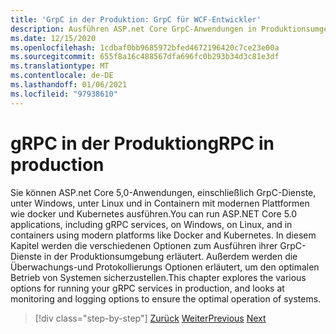 ```yaml
---
title: 'GrpC in der Produktion: GrpC für WCF-Entwickler'
description: Ausführen ASP.net Core GrpC-Anwendungen in Produktionsumgebungen
ms.date: 12/15/2020
ms.openlocfilehash: 1cdbaf0bb9685972bfed4672196420c7ce23e00a
ms.sourcegitcommit: 655f8a16c488567dfa696fc0b293b34d3c81e3df
ms.translationtype: MT
ms.contentlocale: de-DE
ms.lasthandoff: 01/06/2021
ms.locfileid: "97938610"
---
```

# <a name="grpc-in-production"></a><span data-ttu-id="3869c-103">gRPC in der Produktion</span><span class="sxs-lookup"><span data-stu-id="3869c-103">gRPC in production</span></span>

<span data-ttu-id="3869c-104">Sie können ASP.net Core 5,0-Anwendungen, einschließlich GrpC-Dienste, unter Windows, unter Linux und in Containern mit modernen Plattformen wie docker und Kubernetes ausführen.</span><span class="sxs-lookup"><span data-stu-id="3869c-104">You can run ASP.NET Core 5.0 applications, including gRPC services, on Windows, on Linux, and in containers using modern platforms like Docker and Kubernetes.</span></span> <span data-ttu-id="3869c-105">In diesem Kapitel werden die verschiedenen Optionen zum Ausführen ihrer GrpC-Dienste in der Produktionsumgebung erläutert. Außerdem werden die Überwachungs-und Protokollierungs Optionen erläutert, um den optimalen Betrieb von Systemen sicherzustellen.</span><span class="sxs-lookup"><span data-stu-id="3869c-105">This chapter explores the various options for running your gRPC services in production, and looks at monitoring and logging options to ensure the optimal operation of systems.</span></span>

>[!div class="step-by-step"]
><span data-ttu-id="3869c-106">[Zurück](encryption.md)
>[Weiter](self-hosted.md)</span><span class="sxs-lookup"><span data-stu-id="3869c-106">[Previous](encryption.md)
[Next](self-hosted.md)</span></span>
